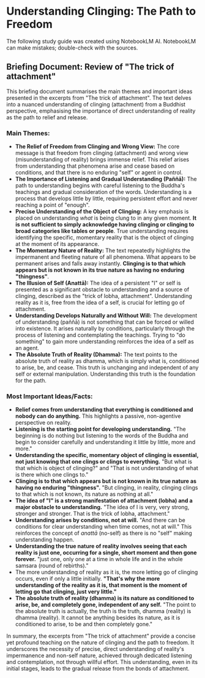 # Understanding Clinging: The Path to Freedom

The following study guide was created using NotebookLM AI. NotebookLM can make mistakes; double-check with the sources.

## Briefing Document: Review of "The trick of attachment"

This briefing document summarises the main themes and important ideas presented in the excerpts from "The trick of attachment". The text delves into a nuanced understanding of clinging (attachment) from a Buddhist perspective, emphasising the importance of direct understanding of reality as the path to relief and release.

### Main Themes:

*   **The Relief of Freedom from Clinging and Wrong View:** The core message is that freedom from clinging (attachment) and wrong view (misunderstanding of reality) brings immense relief. This relief arises from understanding that phenomena arise and cease based on conditions, and that there is no enduring "self" or agent in control.
*   **The Importance of Listening and Gradual Understanding (Paññā):** The path to understanding begins with careful listening to the Buddha's teachings and gradual consideration of the words. Understanding is a process that develops little by little, requiring persistent effort and never reaching a point of "enough".
*   **Precise Understanding of the Object of Clinging:** A key emphasis is placed on understanding *what* is being clung to in any given moment. **It is not sufficient to simply acknowledge having clinging or clinging to broad categories like tables or people**. True understanding requires identifying the specific, momentary reality that is the object of clinging at the moment of its appearance.
*   **The Momentary Nature of Reality:** The text repeatedly highlights the impermanent and fleeting nature of all phenomena. What appears to be permanent arises and falls away instantly. **Clinging is to that which appears but is not known in its true nature as having no enduring "thingness"**.
*   **The Illusion of Self (Anattā):** The idea of a persistent "I" or self is presented as a significant obstacle to understanding and a source of clinging, described as the "trick of lobha, attachment". Understanding reality as it is, free from the idea of a self, is crucial for letting go of attachment.
*   **Understanding Develops Naturally and Without Will:** The development of understanding (paññā) is not something that can be forced or willed into existence. It arises naturally by conditions, particularly through the process of listening and contemplating the teachings. Trying to "do something" to gain more understanding reinforces the idea of a self as an agent.
*   **The Absolute Truth of Reality (Dhamma):** The text points to the absolute truth of reality as dhamma, which is simply what is, conditioned to arise, be, and cease. This truth is unchanging and independent of any self or external manipulation. Understanding this truth is the foundation for the path.

### Most Important Ideas/Facts:

*   **Relief comes from understanding that everything is conditioned and nobody can do anything.** This highlights a passive, non-agentive perspective on reality.
*   **Listening is the starting point for developing understanding.** "The beginning is do nothing but listening to the words of the Buddha and begin to consider carefully and understanding it little by little, more and more."
*   **Understanding the specific, momentary object of clinging is essential, not just knowing that one clings or clings to everything.** "But what is that which is object of clinging?" and "That is not understanding of what is there which one clings to."
*   **Clinging is to that which appears but is not known in its true nature as having no enduring "thingness".** "But clinging, in reality, clinging clings to that which is not known, its nature as nothing at all."
*   **The idea of "I" is a strong manifestation of attachment (lobha) and a major obstacle to understanding.** "The idea of I is very, very strong, stronger and stronger. That is the trick of lobha, attachment."
*   **Understanding arises by conditions, not at will.** "And there can be conditions for clear understanding when time comes, not at will." This reinforces the concept of *anattā* (no-self) as there is no "self" making understanding happen.
*   **Understanding the true nature of reality involves seeing that each reality is just one, occurring for a single, short moment and then gone forever.** "just one, only one at a time in whole life and in the whole samsara (round of rebirths)."
*   The more understanding of reality as it is, the more letting go of clinging occurs, even if only a little initially. **"That's why the more understanding of the reality as it is, that moment is the moment of letting go that clinging, just very little."**
*   **The absolute truth of reality (dhamma) is its nature as conditioned to arise, be, and completely gone, independent of any self.** "The point to the absolute truth is actually, the truth is the truth, dhamma (reality) is dhamma (reality). It cannot be anything besides its nature, as it is conditioned to arise, to be and then completely gone."

In summary, the excerpts from "The trick of attachment" provide a concise yet profound teaching on the nature of clinging and the path to freedom. It underscores the necessity of precise, direct understanding of reality's impermanence and non-self nature, achieved through dedicated listening and contemplation, not through willful effort. This understanding, even in its initial stages, leads to the gradual release from the bonds of attachment.
